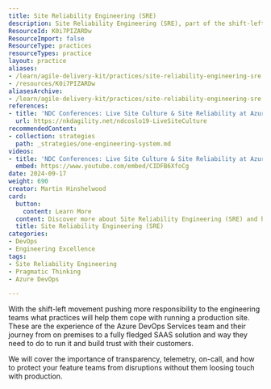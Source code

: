```yaml
---
title: Site Reliability Engineering (SRE)
description: Site Reliability Engineering (SRE), part of the shift-left movement, focuses on creating a live site culture for your product.
ResourceId: K0i7PIZARDw
ResourceImport: false
ResourceType: practices
resourceTypes: practice
layout: practice
aliases:
- /learn/agile-delivery-kit/practices/site-reliability-engineering-sre
- /resources/K0i7PIZARDw
aliasesArchive:
- /learn/agile-delivery-kit/practices/site-reliability-engineering-sre
references:
- title: 'NDC Conferences: Live Site Culture & Site Reliability at Azure DevOps - Martin Hinshelwood (PDF)'
  url: https://nkdagility.net/ndcoslo19-LiveSiteCulture
recommendedContent:
- collection: strategies
  path: _strategies/one-engineering-system.md
videos:
- title: 'NDC Conferences: Live Site Culture & Site Reliability at Azure DevOps - Martin Hinshelwood'
  embed: https://www.youtube.com/embed/CIDFB6XfoCg
date: 2024-09-17
weight: 690
creator: Martin Hinshelwood
card:
  button:
    content: Learn More
  content: Discover more about Site Reliability Engineering (SRE) and how it can help you in your Agile journey!
  title: Site Reliability Engineering (SRE)
categories:
- DevOps
- Engineering Excellence
tags:
- Site Reliability Engineering
- Pragmatic Thinking
- Azure DevOps

---
```

With the shift-left movement pushing more responsibility to the engineering teams what practices will help them cope with running a production site. These are the experience of the Azure DevOps Services team and their journey from on premises to a fully fledged SAAS solution and way they need to do to run it and build trust with their customers.

We will cover the importance of transparency, telemetry, on-call, and how to protect your feature teams from disruptions without them loosing touch with production.
